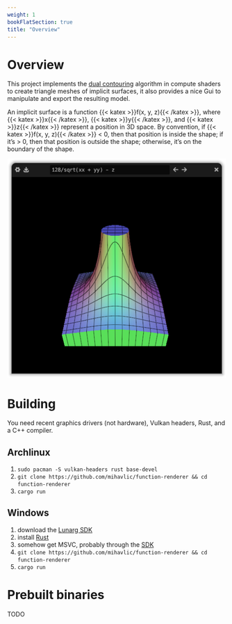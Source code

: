 ```yaml
---
weight: 1
bookFlatSection: true
title: "Overview"
---
```


# Overview

This project implements the [dual contouring](https://www.cs.rice.edu/~jwarren/papers/dualcontour.pdf) algorithm in compute shaders to create triangle meshes of implicit surfaces, it also provides a nice Gui to manipulate and export the resulting model.

An implicit surface is a function {{< katex >}}f(x, y, z){{< /katex >}}, where {{< katex >}}x{{< /katex >}}, {{< katex >}}y{{< /katex >}}, and {{< katex >}}z{{< /katex >}} represent a position in 3D space. By convention, if {{< katex >}}f(x, y, z){{< /katex >}} < 0, then that position is inside the shape; if it’s > 0, then that position is outside the shape; otherwise, it’s on the boundary of the shape.

![The application in use](/example.png)

# Building
You need recent graphics drivers (not hardware), Vulkan headers, Rust, and a C++ compiler.

## Archlinux
1. `sudo pacman -S vulkan-headers rust base-devel`
2. `git clone https://github.com/mihavlic/function-renderer && cd function-renderer`
3. `cargo run`

## Windows
1. download the [Lunarg SDK](https://vulkan.lunarg.com/)
2. install [Rust](https://www.rust-lang.org/tools/install)
2. somehow get MSVC, probably through the [SDK](https://developer.microsoft.com/en-us/windows/downloads/windows-sdk/)
4. `git clone https://github.com/mihavlic/function-renderer && cd function-renderer`
5. `cargo run`

# Prebuilt binaries
TODO